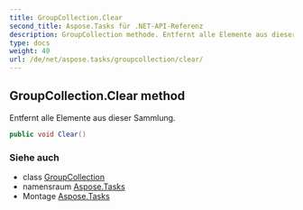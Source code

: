 ```yaml
---
title: GroupCollection.Clear
second_title: Aspose.Tasks für .NET-API-Referenz
description: GroupCollection methode. Entfernt alle Elemente aus dieser Sammlung.
type: docs
weight: 40
url: /de/net/aspose.tasks/groupcollection/clear/
---
```

## GroupCollection.Clear method

Entfernt alle Elemente aus dieser Sammlung.

```csharp
public void Clear()
```

### Siehe auch

* class [GroupCollection](../)
* namensraum [Aspose.Tasks](../../groupcollection/)
* Montage [Aspose.Tasks](../../../)



